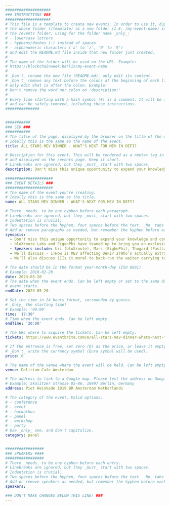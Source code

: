 ```yaml
---
####################
### INSTRUCTIONS ###
####################
# This file is a template to create new events. In order to use it, duplicate
# the whole folder (/template) as a new folder (I.E. /my-event-name) inside of
# the /events folder, using for the folder name _only_:
# - lowercase letters
# - hyphens/dashes (-) instead of spaces
# - alphanumeric characters ('a' to 'z', '0' to '9')
# and edit the README.md file inside that new folder just created.
#
# The name of the folder will be used on the URL. Example:
# https://blockchainweek.berlin/my-event-name
#
# _Don't_ rename the new file (README.md), only edit its content.
# _Don't_ remove any text before the colons at the beginning of each line,
# only edit what is after the colon. Example:
# Don't remove the word nor colon on 'description:'
#
# Every line starting with a hash symbol (#) is a comment. It will be ignored
# and can be safely removed, including these instructions.
###############


###########
### SEO ###
###########
# The title of the page, displayed by the browser on the title of the window.
# Ideally this is the same as the name of the event.
title: ALL STARS MEV DINNER - WHAT'S NEXT FOR MEV IN DEFI?

# Description for this event. This will be rendered as a <meta> tag in the HTML,
# and displayed on the /events page. Keep it short.
# Linebreaks are ignored, but they _must_ start with two spaces.
description: Don't miss this unique opportunity to expand your knowledge and connect with some of the brightest minds in the world of MEV and DeFi trading!

#####################
### EVENT DETAILS ###
#####################
# The name of the event you're creating.
# Ideally this is the same as the title.
name: ALL STARS MEV DINNER - WHAT'S NEXT FOR MEV IN DEFI?

# There _needs_ to be one hyphen before each paragraph.
# Linebreaks are ignored, but they _must_ start with two spaces.
# Indentation is crucial:
# Two spaces before the hyphen, four spaces before the text. _No_ tabs allowed.
# Add or remove paragraphs as needed, but remember the hyphen before each entry.
synopsis:
  - Don't miss this unique opportunity to expand your knowledge and connect with some of the brightest minds in the world of MEV and DeFi trading! 
  - bloXroute Labs and EigenPhi have teamed up to bring you an exclusive workshop and networking All-Stars dinner where you'll have the chance to rub shoulders with renowned DeFi trading experts and hear presentations on the latest MEV trends! 
  - Speakers include: Uri (bloXroute), Mars (EighePhi), Thogard (FastLane), Luis (Shutter), Julian Ma (Ethereum Foundation), Proto (OP Labs). 
  - We’ll discuss - 1)How is MEV affecting DeFi? 2)Who’s actually extracting the value here, and is that good or bad? 3)What other approaches are being explored on Optimism and Polygon and by Shutter? 
  - We’ll also discuss 1)Is it moral to back-run the waiter carrying tapas? 2)Which local beer is better? 3)Can the bartender make any good cocktails? 🍸 🍸 🍸

# The date should be in the format year-month-day (ISO 8601).
# Example: 2018-02-28
date: 2023-05-20
# The date when the event ends. Can be left empty or set to the same day the
# event starts.
endDate: 2023-05-20

# Set the time in 24 hours format, surrounded by quotes.
# _Only_ the starting time!
# Example: '09:00'
time: '17:30'
# Time when the event ends. Can be left empty.
endTime: '20:00'

# The URL where to acquire the tickets. Can be left empty.
tickets: https://www.eventbrite.com/e/all-stars-mev-dinner-whats-next-for-mev-in-defi-tickets-619044277097

# If the entrance is free, set zero (0) as the price, or leave it empty.
# _Don't_ write the currency symbol (Euro symbol will be used).
price: 0

# The name of the venue where the event will be held. Can be left empty.
venue: Delirium Cafe Amsterdam

# The address to link to a Google map. Please test the address on Google Maps.
# Example: Skalitzer Strasse 85-86, 10997 Berlin, Germany
address: Piet Heinkade 1019 BR Amsterdam Netherlands

# The category of the event. Valid options:
# - conference
# - event
# - hackathon
# - panel
# - workshop
# - party
# Use _only_ one, and don't capitalize.
category: panel


#################
### SPEAKERS ####
#################
# There _needs_ to be one hyphen before each entry.
# Linebreaks are ignored, but they _must_ start with two spaces.
# Indentation is crucial:
# Two spaces before the hyphen, four spaces before the text. _No_ tabs allowed.
# Add or remove speakers as needed, but remember the hyphen before each entry.
speakers:

### DON'T MAKE CHANGES BELOW THIS LINE! ###
---
```


<!-- ### DON'T MAKE CHANGES BELOW THIS LINE! ### -->

<Event-Content/>
